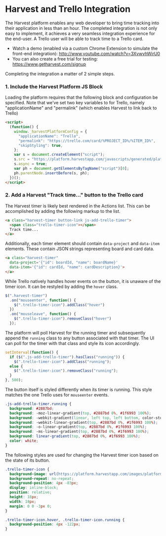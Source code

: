 # Harvest and Trello Integration

The Harvest platform enables any web developer to bring time tracking into their application in less than an hour. 
The completed integration is not only easy to implement, it achieves a very seamless integration experience 
for the end-user. A Trello user will be able to track time to a Trello card. 

* Watch a demo (enabled via a custom Chrome Extension to simulate the front-end integration): http://www.youtube.com/watch?v=3XvwvhWirU0
* You can also create a free trial for testing: https://www.getharvest.com/signup

Completing the integration a matter of 2 simple steps. 

### 1. Include the Harvest Platform JS Block

Loading the platform requires that the following block and configuration be
specified. Note that we've set two key variables to for Trello, namely "applicationName" and "permalink" (which enables Harvest to link back to Trello)

```html
<script>
  (function() {
    window._harvestPlatformConfig = {
      "applicationName": "Trello",
      "permalink": "https://trello.com/card/%PROJECT_ID%/%ITEM_ID%",
      "skipStyling": true,
    };
    var s = document.createElement("script");
    s.src = "https://platform.harvestapp.com/javascripts/generated/platform.js";
    s.async = true;
    var ph = document.getElementsByTagName("script")[0];
    ph.parentNode.insertBefore(s, ph);
  })();
</script>
```

### 2. Add a Harvest "Track time..." button to the Trello card

The Harvest timer is likely best rendered in the Actions list. This can
be accomplished by adding the following markup to the list.

```html
<a class="harvest-timer button-link js-add-trello-timer">
  <span class="trello-timer-icon"></span>
  Track time...
</a>
```

Additionally, each timer element should contain `data-project` and `data-item`
elements. These contain JSON strings representing board and card data.

```html
<a class="harvest-timer" 
  data-project='{"id": boardId, "name": boardName}'
  data-item='{"id": cardId, "name": cardDescription}'>
</a>

```

While Trello natively handles hover events on the button, it is unaware of the
timer icon. It can be restyled by adding the `hover` class.

```js
$(".harvest-timer")
  .on("mouseenter", function() {
    $(".trello-timer-icon").addClass("hover")
  })
  .on("mouseleave", function() {
    $(".trello-timer-icon").removeClass("hover")
  });
```

The platform will poll Harvest for the running timer and subsequently append
the `running` class to any button associated with that timer. The UI can poll
for the timer with that class and style its icon accordingly.

```js
setInterval(function() {
  if ($(".js-add-trello-timer").hasClass("running")) {
    $(".trello-timer-icon").addClass("running");
  else {
    $(".trello-timer-icon").removeClass("running");
  }
}, 500);
```

The button itself is styled differently when its timer is running. This style
matches the one Trello uses for `mouseenter` events.

```css
.js-add-trello-timer.running {
  background: #2887bd;
  background: -moz-linear-gradient(top, #2887bd 0%, #1f6993 100%);
  background: -webkit-gradient(linear, left top, left bottom, color-stop(0%, #2887bd), color-stop(100%, #1f6993));
  background: -webkit-linear-gradient(top, #2887bd 0%, #1f6993 100%);
  background: -o-linear-gradient(top, #2887bd 0%, #1f6993 100%);
  background: -ms-linear-gradient(top, #2887bd 0%, #1f6993 100%);
  background: linear-gradient(top, #2887bd 0%, #1f6993 100%);
  color: white;
}
```

The following styles are used for changing the Harvest timer icon based on the
state of its button.

```css
.trello-timer-icon {
  background-image: url(https://platform.harvestapp.com/images/platform/trello-timer-icon.png);
  background-repeat: no-repeat;
  background-position: 4px -83px;
  display: inline-block;
  position: relative;
  height: 18px;
  width: 18px;
  margin: 0 0 -3px 0;
}

.trello-timer-icon.hover, .trello-timer-icon.running {
  background-position: 4px -122px;
}
```
